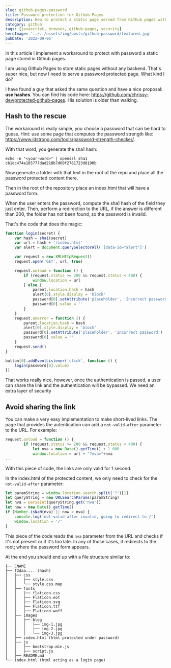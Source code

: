 ```yaml
---
slug: github-pages-password
title: Password protection for Github Pages
description: How to protect a static page served from Github pages with password and avoid link sharing without using any backend
category: github
tags: [javascript, browser, github-pages, security]
heroImage: '../../assets/img/posts/github-password/featured.jpg'
pubDate: '2022-09-06'
---
```


In this article I implement a workaround to protect with password a static page stored in Github pages.

I am using Github Pages to store static pages without any backend. That's super nice, but now I need to serve a password protected page. What kind I do?

I have found a guy that asked the same question and have a nice proposal: <b>use hashes</b>. You can find his code here: <a href="https://github.com/chrissy-dev/protected-github-pages">https://github.com/chrissy-dev/protected-github-pages</a>. His solution is older than walking.

## Hash to the rescue

The workaround is really simple, you choose a password that can be hard to guess. Hint: use some page that computes the password strength like: <a href="https://www.idstrong.com/tools/password-strength-checker/">https://www.idstrong.com/tools/password-strength-checker/</a>.

With that word, you generate the sha1 hash:

```
echo -n "<your-word>" | openssl sha1
cb1dc474e185777dad218b7d60f2781723d8190b
```

Now generate a folder with that text in the root of the repo and place all the password protected content there.

Then in the root of the repository place an index.html that will have a password form.

When the user enters the password, compute the sha1 hash of the field they just enter. Then, perform a redirection to the URL, if the answer is different than 200, the folder has not been found, so the password is invalid.

That's the code that does the magic:

```javascript
function login(secret) {
	var hash = sha1(secret)
	var url = hash + '/index.html'
	var alert = document.querySelectorAll('[data-id="alert"]')

	var request = new XMLHttpRequest()
	request.open('GET', url, true)

	request.onload = function () {
		if (request.status >= 200 && request.status < 400) {
			window.location = url
		} else {
			parent.location.hash = hash
			alert[0].style.display = 'block'
			password[0].setAttribute('placeholder', 'Incorrect password')
			password[0].value = ''
		}
	}
	request.onerror = function () {
		parent.location.hash = hash
		alert[0].style.display = 'block'
		password[0].setAttribute('placeholder', 'Incorrect password')
		password[0].value = ''
	}
	request.send()
}

button[0].addEventListener('click', function () {
	login(password[0].value)
})
```

That works really nice, however, once the authentication is passed, a user can share the link and the authentication will be bypassed. We need an extra layer of security

## Avoid sharing the link

You can make a very easy implementation to make short-lived links. The page that provides the autentication can add a `not-valid-after` parameter to the URL. For example:

```javascript
request.onload = function () {
        if (request.status >= 200 && request.status < 400) {
            let nva = new Date().getTime() + 1_000
            window.location = url + "?nva="+nva
...
```

With this piece of code, the links are only valid for 1 second.

In the index.html of the protected content, we only need to check for the `not-valid-after` parameter:

```javascript
let paramString = window.location.search.split('?')[1]
let queryString = new URLSearchParams(paramString)
let nva = parseInt(queryString.get('nva'))
let now = new Date().getTime()
if (Number.isNaN(nva) || now > nva) {
	console.log('not-valid-after invalid, going to redirect to /')
	window.location = '/'
}
```

This piece of the code reads the `nva` parameter from the URL and checks if it's not present or if it's too late. In any of those cases, it redirects to the root; where the password form appears.

At the end you should end up with a file structure similar to:

```
├── CNAME
├── f2daa.... (hash)
│   ├── css
│   │   ├── style.css
│   │   └── style.css.map
│   ├── fonts
│   │   ├── flaticon.css
│   │   ├── Flaticon.eot
│   │   ├── Flaticon.svg
│   │   ├── Flaticon.ttf
│   │   ├── Flaticon.woff
│   ├── images
│   │   ├── blog
│   │   │   ├── img-1.jpg
│   │   │   ├── img-2.jpg
│   │   │   └── img-3.jpg
│   ├── index.html (html protected under password)
│   ├── js
│   │   ├── bootstrap.min.js
│   │   ├── script.js
│   ├── README.md
└── index.html (html acting as a login page)
```
